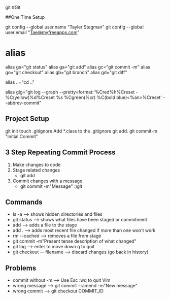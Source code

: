 git #Git

##One Time Setup

 git config --global user.name "Tayler Stegman"
 git config --global user.email "Tae@myfreeapps.com"

# alias
<!-- .bash_profile create and code -->
alias gs="git status"
alias ga="git add"
alias gc="git commit -m"
alias go="git checkout"
alias gb="git branch"
alias gd="git diff"

alias ..="cd .."

alias glg="git log --graph --pretty=format:'%Cred%h%Creset -%C(yellow)%d%Creset %s %Cgreen(%cr) %C(bold blue)<%an>%Creset' --abbrev-commit"


## Project Setup
git init
touch .gitignore 
Add *.class to the .gitignore
git add.
git commit-m "Initial Commit"


## 3 Step Repeating Commit Process
1. Make changes to code
2. Stage related changes
    * git add
3. Commit changes with a message
    * git commit -m"Message"
:)git 



## Commands

* ls -a                    --> shows hidden directories and files
* git status               --> shows what files have been staged or commitment
* add                      --> adds a file to the stage
* add .                    --> adds most recent file changed if more than one won't work
* rm --cached              --> removes a file from stage
* git commit -m"Present tense description of what changed" 
* git log                  --> enter to move down q to quit
* git checkout -- filename --> discard changes (go back in history)


## Problems
* commit without -m        --> Use Esc :wq to quit Vim
* wrong message            --> git commit --amend -m"New message"
* wrong commit             --> git checkout COMMIT_ID